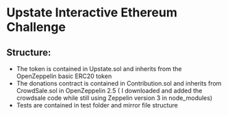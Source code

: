 # Upstate Interactive Ethereum Challenge

## Structure:

- The token is contained in Upstate.sol and inherits from the OpenZeppelin basic ERC20 token 
- The donations contract is contained in Contribution.sol and inherits from CrowdSale.sol in OpenZeppelin 2.5 ( I downloaded and added
the crowdsale code while still using Zeppelin version 3 in node_modules) 
- Tests are contained in test folder and mirror file structure
